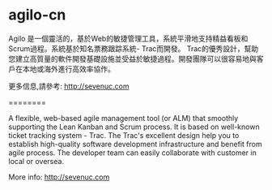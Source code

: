 agilo-cn
========

Agilo 是一個靈活的，基於Web的敏捷管理工具，系統平滑地支持精益看板和Scrum過程。系統基於知名票務跟踪系統- Trac而開發。 Trac的優秀設計，幫助您建立高質量的軟件開發基礎設施並受益於敏捷過程。開發團隊可以很容易地與客戶在本地或海外進行高效率協作。

更多信息,請參考: http://sevenuc.com

========

A flexible, web-based agile management tool (or ALM) that smoothly supporting the Lean Kanban and Scrum process.  It is based on well-known ticket tracking system - Trac. The Trac's excellent design help you to establish high-quality software development infrastructure and benefit from agile process. The developer team can easily collaborate with customer in local or oversea.


More info: http://sevenuc.com


